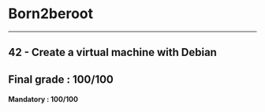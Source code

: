 # Born2beroot
---------------------------------------------------
42 - Create a virtual machine with Debian
---------------------------------------------------

## Final grade : 100/100

#### Mandatory : 100/100
